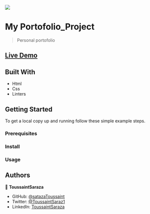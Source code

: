 ![](https://img.shields.io/badge/Microverse-blueviolet)

# My Portofolio_Project

> Personal portofolio

## [Live Demo](https://sarazatoussaint.github.io/My_portofolio/)


## Built With

- Html
- Css
- Linters


## Getting Started

To get a local copy up and running follow these simple example steps.

### Prerequisites

### Install

### Usage

## Authors

👤 **ToussaintSaraza**

- GitHub: [@satazaToussaint](https://github.com/sarazaToussaint)
- Twitter: [@ToussaintSaraz1](https://twitter.com/ToussaintSaraz1)
- LinkedIn: [ToussaintSaraza](https://www.linkedin.com/mynetwork/)
